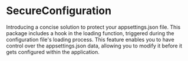 # SecureConfiguration
Introducing a concise solution to protect your appsettings.json file. This package includes a hook in the loading function, triggered during the configuration file's loading process. This feature enables you to have control over the appsettings.json data, allowing you to modify it before it gets configured within the application.
